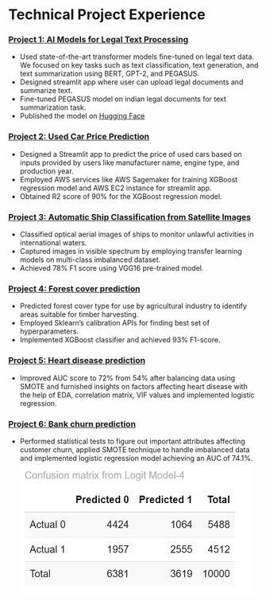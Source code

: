 # Technical Project Experience

### **[Project 1: AI Models for Legal Text Processing](https://github.com/akhil97/Final-Project-Group3)**
 - Used state-of-the-art transformer models fine-tuned on legal text data. We focused on key tasks such as text classification, text generation, and text summarization using BERT, GPT-2, and PEGASUS. 
 - Designed streamlit app where user can upload legal documents and summarize text.
 - Fine-tuned PEGASUS model on indian legal documents for text summarization task.
 - Published the model on [Hugging Face](https://huggingface.co/akhilm97/pegasus_indian_legal)

### **[Project 2: Used Car Price Prediction](https://github.com/akhil97/Cloud-Computing-Project)**
 - Designed a Streamlit app to predict the price of used cars based on inputs provided by users like manufacturer name, engine type, and production year.
 - Employed AWS services like AWS Sagemaker for training XGBoost regression model and AWS EC2 instance for streamlit app.
 - Obtained R2 score of 90% for the XGBoost regression model.  

### **[Project 3: Automatic Ship Classification from Satellite Images](https://github.com/akhil97/Final-Project-Group2)**
 - Classified optical aerial images of ships to monitor unlawful activities in international waters.  
 - Captured images in visible spectrum by employing transfer learning models on multi-class imbalanced dataset.
 - Achieved 78% F1 score using VGG16 pre-trained model.

### **[Project 4: Forest cover prediction](https://github.com/akhil97/Final-Project-Group7)**
 - Predicted forest cover type for use by agricultural industry to identify areas suitable for timber harvesting.
 - Employed Sklearn’s calibration APIs for finding best set of hyperparameters. 
 - Implemented XGBoost classifier and achieved 93% F1-score.
 

### **[Project 5: Heart disease prediction](https://github.com/akhil97/Data_Mining_project-T4-DATS6103)**
- Improved AUC score to 72% from 54% after balancing data using SMOTE and furnished insights on factors affecting heart disease with the help of EDA, correlation matrix, VIF values and implemented logistic regression.

### **[Project 6: Bank churn prediction](https://github.com/akhil97/Data_Science_project-T4-DATS6101)**
- Performed statistical tests to figure out important attributes affecting customer churn, applied SMOTE technique to handle imbalanced data and implemented logistic regression model achieving an AUC of 74.1%.
  ![](/images/confusion_matrix.png)



